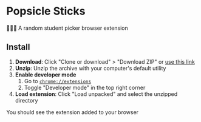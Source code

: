 # Popsicle Sticks

🙋🏾‍♂️ A random student picker browser extension

## Install

1. **Download**: Click "Clone or download" > "Download ZIP" or [use this link](https://github.com/SeanMcP/popsicle-sticks-mini/archive/master.zip)
1. **Unzip**: Unzip the archive with your computer's default utility
1. **Enable developer mode**
    1. Go to [`chrome://extensions`](chrome://extensions)
    1. Toggle "Developer mode" in the top right corner
1. **Load extension**: Click "Load unpacked" and select the unzipped directory

You should see the extension added to your browser
